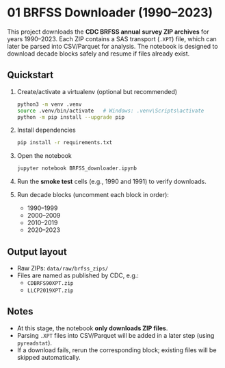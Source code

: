 # 01 BRFSS Downloader (1990–2023)

This project downloads the **CDC BRFSS annual survey ZIP archives** for years 1990–2023. Each ZIP contains a SAS transport (`.XPT`) file, which can later be parsed into CSV/Parquet for analysis. The notebook is designed to download decade blocks safely and resume if files already exist.

## Quickstart

1. Create/activate a virtualenv (optional but recommended)
   ```bash
   python3 -m venv .venv
   source .venv/bin/activate   # Windows: .venv\Scripts\activate
   python -m pip install --upgrade pip
   ```

2. Install dependencies
   ```bash
   pip install -r requirements.txt
   ```

3. Open the notebook
   ```bash
   jupyter notebook BRFSS_downloader.ipynb
   ```

4. Run the **smoke test** cells (e.g., 1990 and 1991) to verify downloads.

5. Run decade blocks (uncomment each block in order):
   - 1990–1999
   - 2000–2009
   - 2010–2019
   - 2020–2023

## Output layout

- Raw ZIPs: `data/raw/brfss_zips/`
- Files are named as published by CDC, e.g.:
  - `CDBRFS90XPT.zip`
  - `LLCP2019XPT.zip`

## Notes

- At this stage, the notebook **only downloads ZIP files**.  
- Parsing `.XPT` files into CSV/Parquet will be added in a later step (using `pyreadstat`).  
- If a download fails, rerun the corresponding block; existing files will be skipped automatically.
